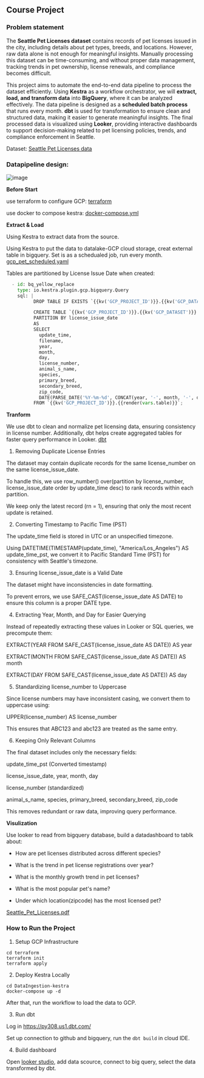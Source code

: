 
## Course Project

### Problem statement

The **Seattle Pet Licenses dataset** contains records of pet licenses issued in the city, including details about pet types, breeds, and locations. However, raw data alone is not enough for meaningful insights. Manually processing this dataset can be time-consuming, and without proper data management, tracking trends in pet ownership, license renewals, and compliance becomes difficult.

This project aims to automate the end-to-end data pipeline to process the dataset efficiently. Using **Kestra** as a workflow orchestrator, we will **extract, load, and transform data** into **BigQuery**, where it can be analyzed effectively. The data pipeline is designed as a **scheduled batch process** that runs every month. **dbt** is used for transformation to ensure clean and structured data, making it easier to generate meaningful insights. The final processed data is visualized using **Looker**, providing interactive dashboards to support decision-making related to pet licensing policies, trends, and compliance enforcement in Seattle.

Dataset: [Seattle Pet Licenses data](https://data.seattle.gov/City-Administration/Seattle-Pet-Licenses/jguv-t9rb/about_data)

### Datapipeline design:

![image](https://github.com/user-attachments/assets/4112d870-2f02-4b3d-9925-0861cff232aa)

**Before Start**

use terraform to configure GCP: [terraform](https://github.com/yvt-ee/data-engineering-zoomcamp/tree/main/Project/terraform)

use docker to compose kestra: [docker-compose.yml](https://github.com/yvt-ee/data-engineering-zoomcamp/blob/main/Project/DataIngestion-kestra/docker-compose.yml)

**Extract & Load**

Using Kestra to extract data from the source.

Using Kestra to put the data to datalake-GCP cloud storage, creat external table in bigquery. Set is as a schedualed job, run every month. [gcp_pet_scheduled.yaml](https://github.com/yvt-ee/data-engineering-zoomcamp/blob/main/Project/DataIngestion-kestra/gcp_pet_scheduled.yaml)

Tables are partitioned by License Issue Date when created:

```python
  - id: bq_yellow_replace
    type: io.kestra.plugin.gcp.bigquery.Query
    sql: |
          DROP TABLE IF EXISTS `{{kv('GCP_PROJECT_ID')}}.{{kv('GCP_DATASET')}}.pet_licensesdata`;

          CREATE TABLE `{{kv('GCP_PROJECT_ID')}}.{{kv('GCP_DATASET')}}.pet_licensesdata`
          PARTITION BY license_issue_date
          AS
          SELECT
            update_time,
            filename,
            year,
            month,
            day,
            license_number,
            animal_s_name,
            species,
            primary_breed,
            secondary_breed,
            zip_code,
            DATE(PARSE_DATE('%Y-%m-%d', CONCAT(year, '-', month, '-', day))) AS license_issue_date
          FROM `{{kv('GCP_PROJECT_ID')}}.{{render(vars.table)}}`;
```

**Tranform**

We use dbt to clean and normalize pet licensing data, ensuring consistency in license number. Additionally, dbt helps create aggregated tables for faster query performance in Looker. [dbt](https://github.com/yvt-ee/data-engineering-zoomcamp/tree/main/Project/dbt)

1. Removing Duplicate License Entries
   
The dataset may contain duplicate records for the same license_number on the same license_issue_date.

To handle this, we use row_number() over(partition by license_number, license_issue_date order by update_time desc) to rank records within each partition.

We keep only the latest record (rn = 1), ensuring that only the most recent update is retained.

2. Converting Timestamp to Pacific Time (PST)
   
The update_time field is stored in UTC or an unspecified timezone.

Using DATETIME(TIMESTAMP(update_time), "America/Los_Angeles") AS update_time_pst, we convert it to Pacific Standard Time (PST) for consistency with Seattle's timezone.

3. Ensuring license_issue_date is a Valid Date
   
The dataset might have inconsistencies in date formatting.

To prevent errors, we use SAFE_CAST(license_issue_date AS DATE) to ensure this column is a proper DATE type.

4. Extracting Year, Month, and Day for Easier Querying
   
Instead of repeatedly extracting these values in Looker or SQL queries, we precompute them:

EXTRACT(YEAR FROM SAFE_CAST(license_issue_date AS DATE)) AS year

EXTRACT(MONTH FROM SAFE_CAST(license_issue_date AS DATE)) AS month

EXTRACT(DAY FROM SAFE_CAST(license_issue_date AS DATE)) AS day

5. Standardizing license_number to Uppercase
   
Since license numbers may have inconsistent casing, we convert them to uppercase using:

UPPER(license_number) AS license_number

This ensures that ABC123 and abc123 are treated as the same entry.

6. Keeping Only Relevant Columns
   
The final dataset includes only the necessary fields:

update_time_pst (Converted timestamp)

license_issue_date, year, month, day

license_number (standardized)

animal_s_name, species, primary_breed, secondary_breed, zip_code

This removes redundant or raw data, improving query performance.


**Visulization**

Use looker to read from bigquery database, build a datadashboard to tablk about: 

- How are pet licenses distributed across different species? 

- What is the trend in pet license registrations over year?

- What is the monthly growth trend in pet licenses?

- What is the most popular pet's name?

- Under which location(zipcode) has the most licensed pet?

[Seattle_Pet_Licenses.pdf](https://github.com/yvt-ee/data-engineering-zoomcamp/blob/main/Project/Seattle_Pet_Licenses.pdf)

### How to Run the Project

1. Setup GCP Infrastructure
```
cd terraform
terraform init
terraform apply
```

2. Deploy Kestra Locally
```
cd DataIngestion-kestra
docker-compose up -d
```
After that, run the workflow to load the data to GCP.

3. Run dbt
   
Log in https://py308.us1.dbt.com/

Set up connection to github and bigquery, run the ```dbt build``` in cloud IDE.

4. Build dashboard

Open [looker studio](https://lookerstudio.google.com/), add data scource, connect to big query, select the data transformed by dbt.

